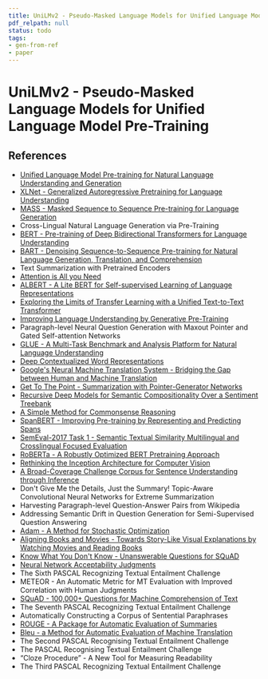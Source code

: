 ```yaml
---
title: UniLMv2 - Pseudo-Masked Language Models for Unified Language Model Pre-Training
pdf_relpath: null
status: todo
tags:
- gen-from-ref
- paper
---
```


# UniLMv2 - Pseudo-Masked Language Models for Unified Language Model Pre-Training

## References

- [Unified Language Model Pre-training for Natural Language Understanding and Generation](./unified-language-model-pre-training-for-natural-language-understanding-and-generation.md)
- [XLNet - Generalized Autoregressive Pretraining for Language Understanding](./xlnet-generalized-autoregressive-pretraining-for-language-understanding.md)
- [MASS - Masked Sequence to Sequence Pre-training for Language Generation](./mass-masked-sequence-to-sequence-pre-training-for-language-generation.md)
- Cross-Lingual Natural Language Generation via Pre-Training
- [BERT - Pre-training of Deep Bidirectional Transformers for Language Understanding](./bert-pre-training-of-deep-bidirectional-transformers-for-language-understanding.md)
- [BART - Denoising Sequence-to-Sequence Pre-training for Natural Language Generation, Translation, and Comprehension](./bart-denoising-sequence-to-sequence-pre-training-for-natural-language-generation-translation-and-comprehension.md)
- Text Summarization with Pretrained Encoders
- [Attention is All you Need](./attention-is-all-you-need.md)
- [ALBERT - A Lite BERT for Self-supervised Learning of Language Representations](./albert-a-lite-bert-for-self-supervised-learning-of-language-representations.md)
- [Exploring the Limits of Transfer Learning with a Unified Text-to-Text Transformer](./exploring-the-limits-of-transfer-learning-with-a-unified-text-to-text-transformer.md)
- [Improving Language Understanding by Generative Pre-Training](./improving-language-understanding-by-generative-pre-training.md)
- Paragraph-level Neural Question Generation with Maxout Pointer and Gated Self-attention Networks
- [GLUE - A Multi-Task Benchmark and Analysis Platform for Natural Language Understanding](./glue-a-multi-task-benchmark-and-analysis-platform-for-natural-language-understanding.md)
- [Deep Contextualized Word Representations](./deep-contextualized-word-representations.md)
- [Google's Neural Machine Translation System - Bridging the Gap between Human and Machine Translation](./google-s-neural-machine-translation-system-bridging-the-gap-between-human-and-machine-translation.md)
- [Get To The Point - Summarization with Pointer-Generator Networks](./get-to-the-point-summarization-with-pointer-generator-networks.md)
- [Recursive Deep Models for Semantic Compositionality Over a Sentiment Treebank](./recursive-deep-models-for-semantic-compositionality-over-a-sentiment-treebank.md)
- [A Simple Method for Commonsense Reasoning](./a-simple-method-for-commonsense-reasoning.md)
- [SpanBERT - Improving Pre-training by Representing and Predicting Spans](./spanbert-improving-pre-training-by-representing-and-predicting-spans.md)
- [SemEval-2017 Task 1 - Semantic Textual Similarity Multilingual and Crosslingual Focused Evaluation](./semeval-2017-task-1-semantic-textual-similarity-multilingual-and-crosslingual-focused-evaluation.md)
- [RoBERTa - A Robustly Optimized BERT Pretraining Approach](./roberta-a-robustly-optimized-bert-pretraining-approach.md)
- [Rethinking the Inception Architecture for Computer Vision](./rethinking-the-inception-architecture-for-computer-vision.md)
- [A Broad-Coverage Challenge Corpus for Sentence Understanding through Inference](./a-broad-coverage-challenge-corpus-for-sentence-understanding-through-inference.md)
- Don't Give Me the Details, Just the Summary! Topic-Aware Convolutional Neural Networks for Extreme Summarization
- Harvesting Paragraph-level Question-Answer Pairs from Wikipedia
- Addressing Semantic Drift in Question Generation for Semi-Supervised Question Answering
- [Adam - A Method for Stochastic Optimization](./adam-a-method-for-stochastic-optimization.md)
- [Aligning Books and Movies - Towards Story-Like Visual Explanations by Watching Movies and Reading Books](./aligning-books-and-movies-towards-story-like-visual-explanations-by-watching-movies-and-reading-books.md)
- [Know What You Don't Know - Unanswerable Questions for SQuAD](./know-what-you-don-t-know-unanswerable-questions-for-squad.md)
- [Neural Network Acceptability Judgments](./neural-network-acceptability-judgments.md)
- The Sixth PASCAL Recognizing Textual Entailment Challenge
- METEOR - An Automatic Metric for MT Evaluation with Improved Correlation with Human Judgments
- [SQuAD - 100,000+ Questions for Machine Comprehension of Text](./squad-100-000-questions-for-machine-comprehension-of-text.md)
- The Seventh PASCAL Recognizing Textual Entailment Challenge
- Automatically Constructing a Corpus of Sentential Paraphrases
- [ROUGE - A Package for Automatic Evaluation of Summaries](./rouge-a-package-for-automatic-evaluation-of-summaries.md)
- [Bleu - a Method for Automatic Evaluation of Machine Translation](./bleu-a-method-for-automatic-evaluation-of-machine-translation.md)
- The Second PASCAL Recognising Textual Entailment Challenge
- The PASCAL Recognising Textual Entailment Challenge
- “Cloze Procedure” - A New Tool for Measuring Readability
- The Third PASCAL Recognizing Textual Entailment Challenge
